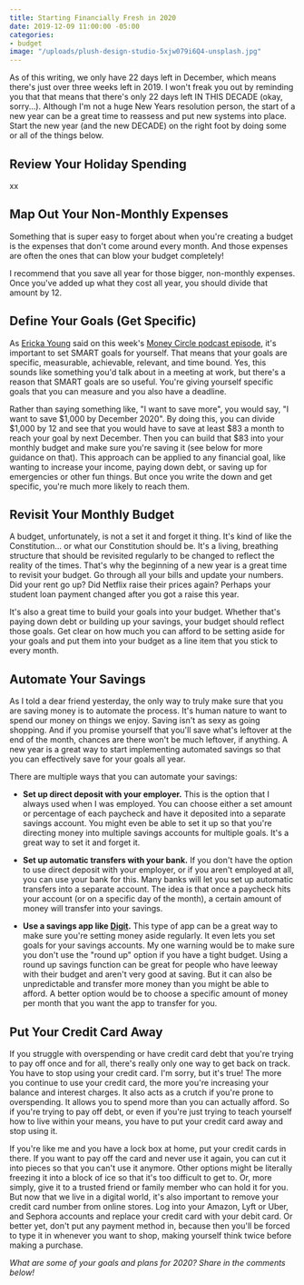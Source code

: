 ```yaml
---
title: Starting Financially Fresh in 2020
date: 2019-12-09 11:00:00 -05:00
categories:
- budget
image: "/uploads/plush-design-studio-5xjw079i6Q4-unsplash.jpg"
---
```


As of this writing, we only have 22 days left in December, which means there's just over three weeks left in 2019. I won't freak you out by reminding you that that means that there's only 22 days left IN THIS DECADE (okay, sorry...). Although I'm not a huge New Years resolution person, the start of a new year can be a great time to reassess and put new systems into place. Start the new year (and the new DECADE) on the right foot by doing some or all of the things below.

## Review Your Holiday Spending

xx

## Map Out Your Non-Monthly Expenses

Something that is super easy to forget about when you're creating a budget is the expenses that don't come around every month. And those expenses are often the ones that can blow your budget completely! 

I recommend that you save all year for those bigger, non-monthly expenses. Once you've added up what they cost all year, you should divide that amount by 12. 

## Define Your Goals (Get Specific)

As [Ericka Young](https://www.tailormadebudgets.com/) said on this week's [Money Circle podcast episode](https://www.maggiegermano.com/podcast/how-to-end-2019-strong-and-start-2020-on-the-right-foot/), it's important to set SMART goals for yourself. That means that your goals are specific, measurable, achievable, relevant, and time bound. Yes, this sounds like something you'd talk about in a meeting at work, but there's a reason that SMART goals are so useful. You're giving yourself specific goals that you can measure and you also have a deadline. 

Rather than saying something like, "I want to save more", you would say, "I want to save $1,000 by December 2020". By doing this, you can divide $1,000 by 12 and see that you would have to save at least $83 a month to reach your goal by next December. Then you can build that $83 into your monthly budget and make sure you're saving it (see below for more guidance on that). This approach can be applied to any financial goal, like wanting to increase your income, paying down debt, or saving up for emergencies or other fun things. But once you write the down and get specific, you're much more likely to reach them. 

## Revisit Your Monthly Budget

A budget, unfortunately, is not a set it and forget it thing. It's kind of like the Constitution... or what our Constitution should be. It's a living, breathing structure that should be revisited regularly to be changed to reflect the reality of the times. That's why the beginning of a new year is a great time to revisit your budget. Go through all your bills and update your numbers. Did your rent go up? Did Netflix raise their prices again? Perhaps your student loan payment changed after you got a raise this year. 

It's also a great time to build your goals into your budget. Whether that's paying down debt or building up your savings, your budget should reflect those goals. Get clear on how much you can afford to be setting aside for your goals and put them into your budget as a line item that you stick to every month. 

## Automate Your Savings

As I told a dear friend yesterday, the only way to truly make sure that you are saving money is to automate the process. It's human nature to want to spend our money on things we enjoy. Saving isn't as sexy as going shopping. And if you promise yourself that you'll save what's leftover at the end of the month, chances are there won't be much leftover, if anything. A new year is a great way to start implementing automated savings so that you can effectively save for your goals all year.

There are multiple ways that you can automate your savings:

* **Set up direct deposit with your employer.** This is the option that I always used when I was employed. You can choose either a set amount or percentage of each paycheck and have it deposited into a separate savings account. You might even be able to set it up so that you're directing money into multiple savings accounts for multiple goals. It's a great way to set it and forget it. 

* **Set up automatic transfers with your bank.** If you don't have the option to use direct deposit with your employer, or if you aren't employed at all, you can use your bank for this. Many banks will let you set up automatic transfers into a separate account. The idea is that once a paycheck hits your account (or on a specific day of the month), a certain amount of money will transfer into your savings. 

* **Use a savings app like [Digit](https://digit.co/).** This type of app can be a great way to make sure you're setting money aside regularly. It even lets you set goals for your savings accounts. My one warning would be to make sure you don't use the "round up" option if you have a tight budget. Using a round up savings function can be great for people who have leeway with their budget and aren't very good at saving. But it can also be unpredictable and transfer more money than you might be able to afford. A better option would be to choose a specific amount of money per month that you want the app to transfer for you.

## Put Your Credit Card Away

If you struggle with overspending or have credit card debt that you're trying to pay off once and for all, there's really only one way to get back on track. You have to stop using your credit card. I'm sorry, but it's true! The more you continue to use your credit card, the more you're increasing your balance and interest charges. It also acts as a crutch if you're prone to overspending. It allows you to spend more than you can actually afford. So if you're trying to pay off debt, or even if you're just trying to teach yourself how to live within your means, you have to put your credit card away and stop using it. 

If you're like me and you have a lock box at home, put your credit cards in there. If you want to pay off the card and never use it again, you can cut it into pieces so that you can't use it anymore. Other options might be literally freezing it into a block of ice so that it's too difficult to get to. Or, more simply, give it to a trusted friend or family member who can hold it for you. But now that we live in a digital world, it's also important to remove your credit card number from online stores. Log into your Amazon, Lyft or Uber, and Sephora accounts and replace your credit card with your debit card. Or better yet, don't put any payment method in, because then you'll be forced to type it in whenever you want to shop, making yourself think twice before making a purchase.

*What are some of your goals and plans for 2020? Share in the comments below!*